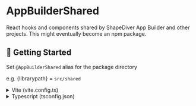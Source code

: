 # AppBuilderShared
React hooks and components shared by ShapeDiver App Builder and other projects. This might eventually become an npm package.

## <a name="getting-started">🚀 Getting Started</a>

Set `@AppBuilderShared` alias for the package directory

e.g. {librarypath} = `src/shared`
<details>
<summary>Vite (vite.config.ts)</summary>

```text
{
  resolve: {
    alias: {
      "@AppBuilderShared": path.resolve(__dirname, "./{librarypath}"),
    },
  },
}
```
</details>
<details>
<summary>Typescript (tsconfig.json)</summary>

```json
{
  "compilerOptions": {
    "baseUrl": ".",
    "paths": {
      "@AppBuilderShared/*": [
        "./{librarypath}/*"
      ]
    }
  }
}
```
</details>




